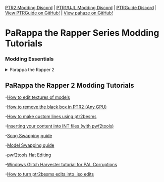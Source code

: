 [PTR2 Modding Discord](https://discord.gg/RVa7XQc) | [PTR1/UJL Modding Discord](https://discord.gg/nA5Hkf2) | [PTRGuide Discord](https://discord.gg/Ssy9qsu) | [View PTRGuide on GitHub!](https://github.com/ptrguide/ptrguide.github.io) | [View pahaze on GitHub!](https://github.com/pahaze/)

# PaRappa the Rapper Series Modding Tutorials

### Modding Essentials

<details>
<summary>Parappa the Rapper 2</summary>

+ [.iso Editing Tools](https://ptrguide.github.io/ptr2/ptr2-iso-edit-tools)
+ [BPM list](https://ptrguide.github.io/ptr2/bpmlist)

</details>

## PaRappa the Rapper 2 Modding Tutorials

-[How to edit textures of models](https://ptrguide.github.io/ptr2/edit-textures-of-models)

-[How to remove the black box in PTR2 (Any GPU)](https://ptrguide.github.io/ptr2/anti-black-box)

-[How to make custom lines using ptr2besms](https://ptrguide.github.io/ptr2/ptr2besms)

-[Inserting your content into INT files (with pwf2tools)](https://ptrguide.github.io/ptr2/easy-custom-files-into-int-files)

-[Song Swapping guide](https://ptrguide.github.io/ptr2/song-swapping-in-ptr2)

-[Model Swapping guide](https://ptrguide.github.io/ptr2/ptr2-model-swapping)

-[pwf2tools Hat Editing](https://ptrguide.github.io/ptr2/hat-editing)

-[Windows Glitch Harvester tutorial for PAL Corruptions](https://ptrguide.github.io/ptr2/wgh-pal)

-[How to turn ptr2besms edits into .iso edits](https://ptrguide.github.io/ptr2/permanent-ptr2besms)